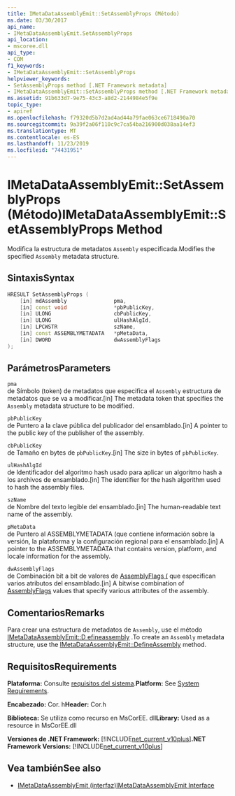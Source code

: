 ```yaml
---
title: IMetaDataAssemblyEmit::SetAssemblyProps (Método)
ms.date: 03/30/2017
api_name:
- IMetaDataAssemblyEmit.SetAssemblyProps
api_location:
- mscoree.dll
api_type:
- COM
f1_keywords:
- IMetaDataAssemblyEmit::SetAssemblyProps
helpviewer_keywords:
- SetAssemblyProps method [.NET Framework metadata]
- IMetaDataAssemblyEmit::SetAssemblyProps method [.NET Framework metadata]
ms.assetid: 91b633d7-9e75-43c3-a8d2-2144984e5f9e
topic_type:
- apiref
ms.openlocfilehash: f79320d5b7d2ad4ad44a79fae063ce6718490a70
ms.sourcegitcommit: 9a39f2a06f110c9c7ca54ba216900d038aa14ef3
ms.translationtype: MT
ms.contentlocale: es-ES
ms.lasthandoff: 11/23/2019
ms.locfileid: "74431951"
---
```

# <a name="imetadataassemblyemitsetassemblyprops-method"></a><span data-ttu-id="1fc90-102">IMetaDataAssemblyEmit::SetAssemblyProps (Método)</span><span class="sxs-lookup"><span data-stu-id="1fc90-102">IMetaDataAssemblyEmit::SetAssemblyProps Method</span></span>
<span data-ttu-id="1fc90-103">Modifica la estructura de metadatos `Assembly` especificada.</span><span class="sxs-lookup"><span data-stu-id="1fc90-103">Modifies the specified `Assembly` metadata structure.</span></span>  
  
## <a name="syntax"></a><span data-ttu-id="1fc90-104">Sintaxis</span><span class="sxs-lookup"><span data-stu-id="1fc90-104">Syntax</span></span>  
  
```cpp  
HRESULT SetAssemblyProps (  
    [in] mdAssembly               pma,  
    [in] const void               *pbPublicKey,  
    [in] ULONG                    cbPublicKey,  
    [in] ULONG                    ulHashAlgId,  
    [in] LPCWSTR                  szName,  
    [in] const ASSEMBLYMETADATA   *pMetaData,  
    [in] DWORD                    dwAssemblyFlags  
);  
```  
  
## <a name="parameters"></a><span data-ttu-id="1fc90-105">Parámetros</span><span class="sxs-lookup"><span data-stu-id="1fc90-105">Parameters</span></span>  
 `pma`  
 <span data-ttu-id="1fc90-106">de Símbolo (token) de metadatos que especifica el `Assembly` estructura de metadatos que se va a modificar.</span><span class="sxs-lookup"><span data-stu-id="1fc90-106">[in] The metadata token that specifies the `Assembly` metadata structure to be modified.</span></span>  
  
 `pbPublicKey`  
 <span data-ttu-id="1fc90-107">de Puntero a la clave pública del publicador del ensamblado.</span><span class="sxs-lookup"><span data-stu-id="1fc90-107">[in] A pointer to the public key of the publisher of the assembly.</span></span>  
  
 `cbPublicKey`  
 <span data-ttu-id="1fc90-108">de Tamaño en bytes de `pbPublicKey`.</span><span class="sxs-lookup"><span data-stu-id="1fc90-108">[in] The size in bytes of `pbPublicKey`.</span></span>  
  
 `ulHashAlgId`  
 <span data-ttu-id="1fc90-109">de Identificador del algoritmo hash usado para aplicar un algoritmo hash a los archivos de ensamblado.</span><span class="sxs-lookup"><span data-stu-id="1fc90-109">[in] The identifier for the hash algorithm used to hash the assembly files.</span></span>  
  
 `szName`  
 <span data-ttu-id="1fc90-110">de Nombre del texto legible del ensamblado.</span><span class="sxs-lookup"><span data-stu-id="1fc90-110">[in] The human-readable text name of the assembly.</span></span>  
  
 `pMetaData`  
 <span data-ttu-id="1fc90-111">de Puntero al ASSEMBLYMETADATA (que contiene información sobre la versión, la plataforma y la configuración regional para el ensamblado.</span><span class="sxs-lookup"><span data-stu-id="1fc90-111">[in] A pointer to the ASSEMBLYMETADATA that contains version, platform, and locale information for the assembly.</span></span>  
  
 `dwAssemblyFlags`  
 <span data-ttu-id="1fc90-112">de Combinación bit a bit de valores de [AssemblyFlags (](../../../../docs/framework/unmanaged-api/metadata/assemblyflags-enumeration.md) que especifican varios atributos del ensamblado.</span><span class="sxs-lookup"><span data-stu-id="1fc90-112">[in] A bitwise combination of [AssemblyFlags](../../../../docs/framework/unmanaged-api/metadata/assemblyflags-enumeration.md) values that specify various attributes of the assembly.</span></span>  
  
## <a name="remarks"></a><span data-ttu-id="1fc90-113">Comentarios</span><span class="sxs-lookup"><span data-stu-id="1fc90-113">Remarks</span></span>  
 <span data-ttu-id="1fc90-114">Para crear una estructura de metadatos de `Assembly`, use el método [IMetaDataAssemblyEmit::D efineassembly](../../../../docs/framework/unmanaged-api/metadata/imetadataassemblyemit-defineassembly-method.md) .</span><span class="sxs-lookup"><span data-stu-id="1fc90-114">To create an `Assembly` metadata structure, use the [IMetaDataAssemblyEmit::DefineAssembly](../../../../docs/framework/unmanaged-api/metadata/imetadataassemblyemit-defineassembly-method.md) method.</span></span>  
  
## <a name="requirements"></a><span data-ttu-id="1fc90-115">Requisitos</span><span class="sxs-lookup"><span data-stu-id="1fc90-115">Requirements</span></span>  
 <span data-ttu-id="1fc90-116">**Plataforma:** Consulte [requisitos del sistema](../../../../docs/framework/get-started/system-requirements.md).</span><span class="sxs-lookup"><span data-stu-id="1fc90-116">**Platform:** See [System Requirements](../../../../docs/framework/get-started/system-requirements.md).</span></span>  
  
 <span data-ttu-id="1fc90-117">**Encabezado:** Cor. h</span><span class="sxs-lookup"><span data-stu-id="1fc90-117">**Header:** Cor.h</span></span>  
  
 <span data-ttu-id="1fc90-118">**Biblioteca:** Se utiliza como recurso en MsCorEE. dll</span><span class="sxs-lookup"><span data-stu-id="1fc90-118">**Library:** Used as a resource in MsCorEE.dll</span></span>  
  
 <span data-ttu-id="1fc90-119">**Versiones de .NET Framework:** [!INCLUDE[net_current_v10plus](../../../../includes/net-current-v10plus-md.md)]</span><span class="sxs-lookup"><span data-stu-id="1fc90-119">**.NET Framework Versions:** [!INCLUDE[net_current_v10plus](../../../../includes/net-current-v10plus-md.md)]</span></span>  
  
## <a name="see-also"></a><span data-ttu-id="1fc90-120">Vea también</span><span class="sxs-lookup"><span data-stu-id="1fc90-120">See also</span></span>

- [<span data-ttu-id="1fc90-121">IMetaDataAssemblyEmit (interfaz)</span><span class="sxs-lookup"><span data-stu-id="1fc90-121">IMetaDataAssemblyEmit Interface</span></span>](../../../../docs/framework/unmanaged-api/metadata/imetadataassemblyemit-interface.md)
